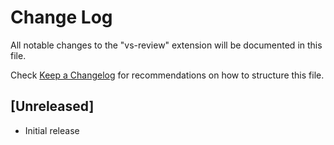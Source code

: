 # Change Log

All notable changes to the "vs-review" extension will be documented in this file.

Check [Keep a Changelog](http://keepachangelog.com/) for recommendations on how to structure this file.

## [Unreleased]

- Initial release